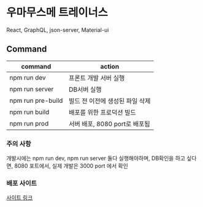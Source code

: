 # 우마무스메 트레이너스

React, GraphQL, json-server, Material-ui

## Command

| command    | action                       |
| ---------- | ---------------------------- |
| npm run dev   | 프론트 개발 서버 실행       |
| npm run server | DB서버 실행 |
| npm run pre-build | 빌드 전 이전에 생성된 파일 삭제 |
| npm run build | 배포를 위한 프로덕션 빌드 |
| npm run prod | 서버 배포, 8080 port로 배포됨 |

### 주의 사항

개발시에는 npm run dev, npm run server 둘다 실행해야하며, DB확인을 하고 싶다면, 8080 포트에서, 실제 개발은 3000 port 에서 확인

### 배포 사이트

[사이트 링크](https://umamusume-trainers.me/)